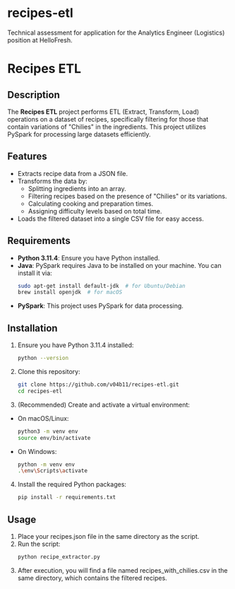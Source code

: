 # recipes-etl
 Technical assessment for application for the Analytics Engineer (Logistics) position at HelloFresh.

# Recipes ETL

## Description
The **Recipes ETL** project performs ETL (Extract, Transform, Load) operations on a dataset of recipes, specifically filtering for those that contain variations of "Chilies" in the ingredients. This project utilizes PySpark for processing large datasets efficiently.

## Features
- Extracts recipe data from a JSON file.
- Transforms the data by:
  - Splitting ingredients into an array.
  - Filtering recipes based on the presence of "Chilies" or its variations.
  - Calculating cooking and preparation times.
  - Assigning difficulty levels based on total time.
- Loads the filtered dataset into a single CSV file for easy access.

## Requirements
- **Python 3.11.4**: Ensure you have Python installed.
- **Java**: PySpark requires Java to be installed on your machine. You can install it via:
  ```bash
  sudo apt-get install default-jdk  # for Ubuntu/Debian
  brew install openjdk  # for macOS
- **PySpark**: This project uses PySpark for data processing.

## Installation
1. Ensure you have Python 3.11.4 installed:
    ```bash
    python --version
2. Clone this repository:
    ```bash
    git clone https://github.com/v04b11/recipes-etl.git
    cd recipes-etl
3. (Recommended) Create and activate a virtual environment:
- On macOS/Linux:
   ```bash
   python3 -m venv env
   source env/bin/activate
- On Windows:
   ```bash
   python -m venv env
   .\env\Scripts\activate

4.  Install the required Python packages:
    ```bash
    pip install -r requirements.txt

##  Usage
1. Place your recipes.json file in the same directory as the script.
2. Run the script:
    ```bash
    python recipe_extractor.py
3. After execution, you will find a file named recipes_with_chilies.csv in the same directory, which contains the filtered recipes.
